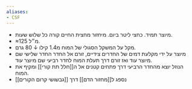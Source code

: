 ```yaml
---
aliases:
- CSF
---
```


- מיוצר תמיד. כחצי ליטר ביום. מיחזור מחצית החיים קורה כל שלוש שעות.
- ≈125 מ״ל.
- מקל על המשקל הסגולי של המוח מ1.4 קילו ↓ 80 גרם.
- מיוצר על ידי מקלעת דמים של החדרים צידיים, זורם אל החדר החדר שלישי שם מיוצר עוד ואז זורם דרך תעלת המוח לחדר רביעי שם מיוצר עוד.
- הנוזל יוצא מהחדר הרביעי דרך פתחים קטנים אל ה[[חלל תת קורי]] ומקיף את המוח.
- נספג ל[[מחזור הדם]] דרך [[גבשושי קרום הקורים]]